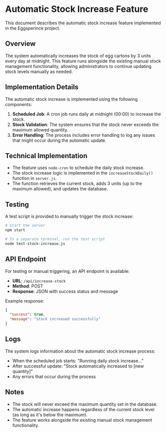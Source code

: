 # Automatic Stock Increase Feature

This document describes the automatic stock increase feature implemented in the Eggsperince project.

## Overview

The system automatically increases the stock of egg cartons by 3 units every day at midnight. This feature runs alongside the existing manual stock management functionality, allowing administrators to continue updating stock levels manually as needed.

## Implementation Details

The automatic stock increase is implemented using the following components:

1. **Scheduled Job**: A cron job runs daily at midnight (00:00) to increase the stock.
2. **Stock Validation**: The system ensures that the stock never exceeds the maximum allowed quantity.
3. **Error Handling**: The process includes error handling to log any issues that might occur during the automatic update.

## Technical Implementation

- The feature uses `node-cron` to schedule the daily stock increase.
- The stock increase logic is implemented in the `increaseStockDaily()` function in `server.js`.
- The function retrieves the current stock, adds 3 units (up to the maximum allowed), and updates the database.

## Testing

A test script is provided to manually trigger the stock increase:

```bash
# Start the server
npm start

# In a separate terminal, run the test script
node test-stock-increase.js
```

## API Endpoint

For testing or manual triggering, an API endpoint is available:

- **URL**: `/api/increase-stock`
- **Method**: POST
- **Response**: JSON with success status and message

Example response:
```json
{
  "success": true,
  "message": "Stock increased successfully"
}
```

## Logs

The system logs information about the automatic stock increase process:

- When the scheduled job starts: "Running daily stock increase..."
- After successful update: "Stock automatically increased to [new quantity]"
- Any errors that occur during the process

## Notes

- The stock will never exceed the maximum quantity set in the database.
- The automatic increase happens regardless of the current stock level (as long as it's below the maximum).
- The feature works alongside the existing manual stock management functionality.
